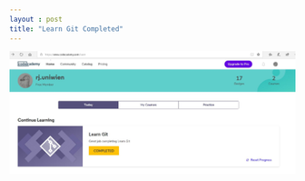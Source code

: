 ```yaml
---
layout : post
title: "Learn Git Completed"
---
```


![Learn Git Completed](/img/git-complete.JPG)


